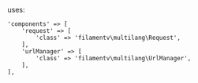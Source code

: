 uses:

    'components' => [
        'request' => [
            'class' => 'filamentv\multilang\Request',
        ],
        'urlManager' => [
            'class' => 'filamentv\multilang\UrlManager',
        ],
    ],